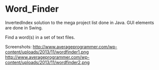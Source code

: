 Word_Finder
===========
InvertedIndex solution to the mega project list done in Java. GUI elements are done in Swing. 

Find a word(s) in a set of text files.

Screenshots: http://www.averageprogrammer.com/wp-content/uploads/2013/11/wordfinder1.png
			 http://www.averageprogrammer.com/wp-content/uploads/2013/11/wordfinder2.png